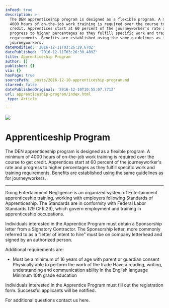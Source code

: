 ```yaml
---
inFeed: true
description: >-
  The DEN apprenticeship program is designed as a flexible program. A minimum of
  4000 hours of on-the-job work training is required over the course to get
  credit. Apprentices start at 60 percent of the journeyworker's rate and
  progress to higher percentages as they fulfill specific work and training
  requirements. Benefits are established using the same guidelines as for
  journeyworkers.
dateModified: '2016-12-11T03:26:29.670Z'
datePublished: '2016-12-11T03:26:30.489Z'
title: Apprenticeship Program
author: []
publisher: {}
via: {}
hasPage: true
sourcePath: _posts/2016-12-10-apprenticeship-program.md
starred: false
datePublishedOriginal: '2016-12-10T10:55:07.771Z'
url: apprenticeship-program/index.html
_type: Article

---
```

![](https://the-grid-user-content.s3-us-west-2.amazonaws.com/d24e211e-33d0-42a9-a2f0-99839a406231.png)

# Apprenticeship Program

The DEN apprenticeship program is designed as a flexible program. A minimum of 4000 hours of on-the-job work training is required over the course to get credit. Apprentices start at 60 percent of the journeyworker's rate and progress to higher percentages as they fulfill specific work and training requirements. Benefits are established using the same guidelines as for journeyworkers.

---

Doing Entertainment Negligence is an organized system of Entertainment apprenticeship training, working with employers following Standards of Apprenticeship. The Standards are in conformity with Federal Labor Standards (29 CFR 29), which govern employment and training in apprenticeship occupations.

Individuals interested in the Apprentice Program must obtain a Sponsorship letter from a Signatory Contractor. The Sponsorship letter, more commonly referred to as a "letter of intent to hire" must be on company letterhead and signed by an authorized person.

Additional requirements are:

* Must be a minimum of 16 years of age with parent or guardian consent Physically able to perform the work of the trade Have a reading, writing, understanding and communication ability in the English language Minimum 10th grade education

Individuals interested in the Apprentice Program must fill out the registration form. Successful applicants will be notified.

For additional questions contact us here.

<!-- Change the width and height values to suit you best --\>

<div class="typeform-widget" data-url="https://jonathan327.typeform.com/to/GSLANq" data-text="Registration Form" style="width:100%;height:500px;"\></div\>

<script\>(function(){var qs,js,q,s,d=document,gi=d.getElementById,ce=d.createElement,gt=d.getElementsByTagName,id='typef\_orm',b='https://s3-eu-west-1.amazonaws.com/share.typeform.com/';if(!gi.call(d,id)){js=ce.call(d,'script');js.id=id;js.src=b+'widget.js';q=gt.call(d,'script')\[0\];q.parentNode.insertBefore(js,q)}})()</script\>

<div style="font-family: Sans-Serif;font-size: 12px;color: \#999;opacity: 0.5; padding-top: 5px;"\><a href="https://www.typeform.com/examples/forms/registration-form-template/?utm\_campaign=GSLANq&amp;utm\_source=typeform.com-5802576-Basic&amp;utm\_medium=typeform&amp;utm\_content=typeform-embedded-registrationform&amp;utm\_term=EN" style="color: \#999" target="\_blank"\>Registration form</a\>powered by Typeform</div\>